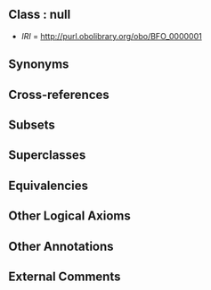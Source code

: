 
## Class : null

 * *IRI* = http://purl.obolibrary.org/obo/BFO_0000001

## Synonyms


## Cross-references


## Subsets


## Superclasses


## Equivalencies


## Other Logical Axioms


## Other Annotations


## External Comments

